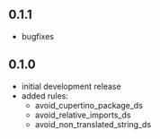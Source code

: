 ## 0.1.1
- bugfixes

## 0.1.0
- initial development release
- added rules:
  * avoid_cupertino_package_ds
  * avoid_relative_imports_ds
  * avoid_non_translated_string_ds
